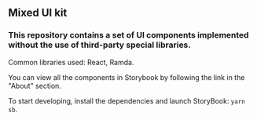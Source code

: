## Mixed UI kit

### This repository contains a set of UI components implemented without the use of third-party special libraries.

Common libraries used: React, Ramda.

You can view all the components in Storybook by following the link in the "About" section.

To start developing, install the dependencies and launch StoryBook: `yarn sb`.
